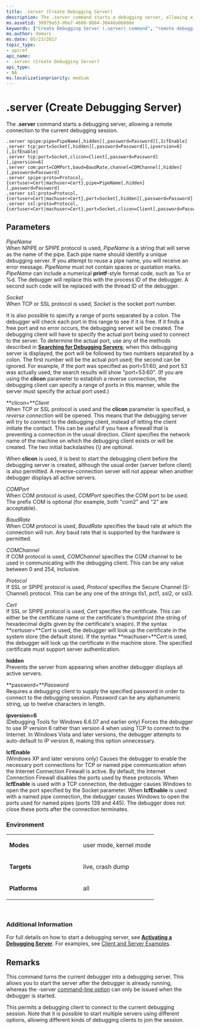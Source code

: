 ```yaml
---
title: .server (Create Debugging Server)
description: The .server command starts a debugging server, allowing a remote connection to the current debugging session.
ms.assetid: 39979a53-d6e7-4660-8884-3044da0b60de
keywords: ["Create Debugging Server (.server) command", "remote debugging through the debugger, Create Debugging Server (.server) command", ".server (Create Debugging Server) Windows Debugging"]
ms.author: domars
ms.date: 05/23/2017
topic_type:
- apiref
api_name:
- .server (Create Debugging Server)
api_type:
- NA
ms.localizationpriority: medium
---
```


# .server (Create Debugging Server)


The **.server** command starts a debugging server, allowing a remote connection to the current debugging session.

```
.server npipe:pipe=PipeName[,hidden][,password=Password][,IcfEnable] 
.server tcp:port=Socket[,hidden][,password=Password][,ipversion=6][,IcfEnable] 
.server tcp:port=Socket,clicon=Client[,password=Password][,ipversion=6] 
.server com:port=COMPort,baud=BaudRate,channel=COMChannel[,hidden][,password=Password] 
.server spipe:proto=Protocol,{certuser=Cert|machuser=Cert},pipe=PipeName[,hidden][,password=Password] 
.server ssl:proto=Protocol,{certuser=Cert|machuser=Cert},port=Socket[,hidden][,password=Password] 
.server ssl:proto=Protocol,{certuser=Cert|machuser=Cert},port=Socket,clicon=Client[,password=Password] 
```

## <span id="ddk_meta_create_debugging_server_dbg"></span><span id="DDK_META_CREATE_DEBUGGING_SERVER_DBG"></span>Parameters


<span id="_______PipeName______"></span><span id="_______pipename______"></span><span id="_______PIPENAME______"></span> *PipeName*   
When NPIPE or SPIPE protocol is used, *PipeName* is a string that will serve as the name of the pipe. Each pipe name should identify a unique debugging server. If you attempt to reuse a pipe name, you will receive an error message. *PipeName* must not contain spaces or quotation marks. *PipeName* can include a numerical **printf**-style format code, such as %x or %d. The debugger will replace this with the process ID of the debugger. A second such code will be replaced with the thread ID of the debugger.

<span id="_______Socket______"></span><span id="_______socket______"></span><span id="_______SOCKET______"></span> *Socket*   
When TCP or SSL protocol is used, *Socket* is the socket port number.

It is also possible to specify a range of ports separated by a colon. The debugger will check each port in this range to see if it is free. If it finds a free port and no error occurs, the debugging server will be created. The debugging client will have to specify the actual port being used to connect to the server. To determine the actual port, use any of the methods described in [**Searching for Debugging Servers**](searching-for-debugging-servers.md); when this debugging server is displayed, the port will be followed by two numbers separated by a colon. The first number will be the actual port used; the second can be ignored. For example, if the port was specified as port=51:60, and port 53 was actually used, the search results will show "port=53:60". (If you are using the **clicon** parameter to establish a reverse connection, the debugging client can specify a range of ports in this manner, while the server must specify the actual port used.)

<span id="clicon_Client"></span><span id="clicon_client"></span><span id="CLICON_CLIENT"></span>**clicon=***Client*  
When TCP or SSL protocol is used and the **clicon** parameter is specified, a *reverse connection* will be opened. This means that the debugging server will try to connect to the debugging client, instead of letting the client initiate the contact. This can be useful if you have a firewall that is preventing a connection in the usual direction. *Client* specifies the network name of the machine on which the debugging client exists or will be created. The two initial backslashes (\\\) are optional.

When **clicon** is used, it is best to start the debugging client before the debugging server is created, although the usual order (server before client) is also permitted. A reverse-connection server will not appear when another debugger displays all active servers.

<span id="_______COMPort______"></span><span id="_______comport______"></span><span id="_______COMPORT______"></span> *COMPort*   
When COM protocol is used, *COMPort* specifies the COM port to be used. The prefix COM is optional (for example, both "com2" and "2" are acceptable).

<span id="_______BaudRate______"></span><span id="_______baudrate______"></span><span id="_______BAUDRATE______"></span> *BaudRate*   
When COM protocol is used, *BaudRate* specifies the baud rate at which the connection will run. Any baud rate that is supported by the hardware is permitted.

<span id="_______COMChannel______"></span><span id="_______comchannel______"></span><span id="_______COMCHANNEL______"></span> *COMChannel*   
If COM protocol is used, *COMChannel* specifies the COM channel to be used in communicating with the debugging client. This can be any value between 0 and 254, inclusive.

<span id="_______Protocol______"></span><span id="_______protocol______"></span><span id="_______PROTOCOL______"></span> *Protocol*   
If SSL or SPIPE protocol is used, *Protocol* specifies the Secure Channel (S-Channel) protocol. This can be any one of the strings tls1, pct1, ssl2, or ssl3.

<span id="_______Cert______"></span><span id="_______cert______"></span><span id="_______CERT______"></span> *Cert*   
If SSL or SPIPE protocol is used, *Cert* specifies the certificate. This can either be the certificate name or the certificate's thumbprint (the string of hexadecimal digits given by the certificate's snapin). If the syntax **certuser=***Cert* is used, the debugger will look up the certificate in the system store (the default store). If the syntax **machuser=***Cert* is used, the debugger will look up the certificate in the machine store. The specified certificate must support server authentication.

<span id="_______hidden______"></span><span id="_______HIDDEN______"></span> **hidden**   
Prevents the server from appearing when another debugger displays all active servers.

<span id="password_Password"></span><span id="password_password"></span><span id="PASSWORD_PASSWORD"></span>**password=***Password*  
Requires a debugging client to supply the specified password in order to connect to the debugging session. *Password* can be any alphanumeric string, up to twelve characters in length.

<span id="_______ipversion_6______"></span><span id="_______IPVERSION_6______"></span> **ipversion=6**   
(Debugging Tools for Windows 6.6.07 and earlier only) Forces the debugger to use IP version 6 rather than version 4 when using TCP to connect to the Internet. In Windows Vista and later versions, the debugger attempts to auto-default to IP version 6, making this option unnecessary.

<span id="_______IcfEnable______"></span><span id="_______icfenable______"></span><span id="_______ICFENABLE______"></span> **IcfEnable**   
(Windows XP and later versions only) Causes the debugger to enable the necessary port connections for TCP or named pipe communication when the Internet Connection Firewall is active. By default, the Internet Connection Firewall disables the ports used by these protocols. When **IcfEnable** is used with a TCP connection, the debugger causes Windows to open the port specified by the Socket parameter. When **IcfEnable** is used with a named pipe connection, the debugger causes Windows to open the ports used for named pipes (ports 139 and 445). The debugger does not close these ports after the connection terminates.

### <span id="Environment"></span><span id="environment"></span><span id="ENVIRONMENT"></span>Environment

<table>
<colgroup>
<col width="50%" />
<col width="50%" />
</colgroup>
<tbody>
<tr class="odd">
<td align="left"><p><strong>Modes</strong></p></td>
<td align="left"><p>user mode, kernel mode</p></td>
</tr>
<tr class="even">
<td align="left"><p><strong>Targets</strong></p></td>
<td align="left"><p>live, crash dump</p></td>
</tr>
<tr class="odd">
<td align="left"><p><strong>Platforms</strong></p></td>
<td align="left"><p>all</p></td>
</tr>
</tbody>
</table>

 

### <span id="Additional_Information"></span><span id="additional_information"></span><span id="ADDITIONAL_INFORMATION"></span>Additional Information

For full details on how to start a debugging server, see [**Activating a Debugging Server**](activating-a-debugging-server.md). For examples, see [Client and Server Examples](client-and-server-examples.md).

Remarks
-------

This command turns the current debugger into a debugging server. This allows you to start the server after the debugger is already running, whereas the -server [command-line option](command-line-options.md) can only be issued when the debugger is started.

This permits a debugging client to connect to the current debugging session. Note that it is possible to start multiple servers using different options, allowing different kinds of debugging clients to join the session.

 

 






